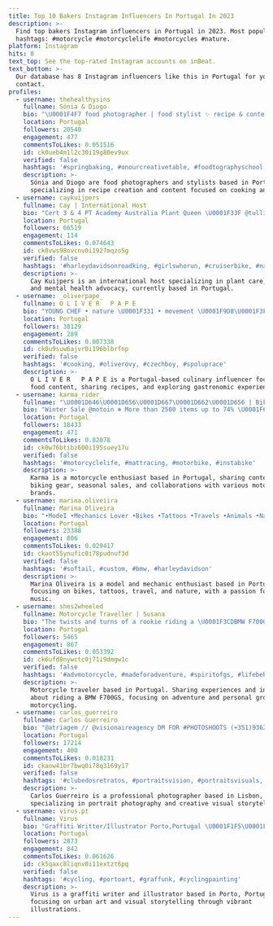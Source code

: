 ```yaml
---
title: Top 10 Bakers Instagram Influencers In Portugal In 2023
description: >-
  Find top bakers Instagram influencers in Portugal in 2023. Most popular
  hashtags: #motorcycle #motorcyclelife #motorcycles #nature.
platform: Instagram
hits: 8
text_top: See the top-rated Instagram accounts on inBeat.
text_bottom: >-
  Our database has 8 Instagram influencers like this in Portugal for you to
  contact.
profiles:
  - username: thehealthysins
    fullname: Sónia & Diogo
    bio: "\U0001F4F7 food photographer | food stylist ✨ recipe & content creation ⋅ cook & bake lovers For collaboration: info@sonia-pereira.com"
    location: Portugal
    followers: 20540
    engagement: 477
    commentsToLikes: 0.051516
    id: ck0ueb4m1l2c30i19g80ev9ux
    verified: false
    hashtags: '#springbaking, #onourcreativetable, #foodtographyschool, #raw'
    description: >-
      Sónia and Diogo are food photographers and stylists based in Portugal,
      specializing in recipe creation and content focused on cooking and baking.
  - username: caykuijpers
    fullname: Cay | International Host
    bio: "Cert 3 & 4 PT Academy Australia Plant Queen \U0001F33F @tulliaindoorplants Fitness and Healthy Mind Advocate \U0001F476 @iammagnusorion"
    location: Portugal
    followers: 66519
    engagement: 114
    commentsToLikes: 0.074643
    id: ck0vws98ovcnv0i1927mqzo5g
    verified: false
    hashtags: '#harleydavidsonroadking, #girlswhorun, #cruiserbike, #nature'
    description: >-
      Cay Kuijpers is an international host specializing in plant care, fitness,
      and mental health advocacy, currently based in Portugal.
  - username: _oliverpape_
    fullname: O L I V E R   P A P E
    bio: "YOUNG CHEF • nature \U0001F331 • movement \U0001F9D8\U0001F3FB‍♂️ • create delicious food\U0001F52Acontact me\U0001F4E9 #jidlojezivot #prostejsem #breathemotherfucker"
    location: Portugal
    followers: 38129
    engagement: 289
    commentsToLikes: 0.007338
    id: ck0u9suw6ajvr0i196blbrfnp
    verified: false
    hashtags: '#cooking, #oliverovy, #czechboy, #spoluprace'
    description: >-
      O L I V E R   P A P E is a Portugal-based culinary influencer focusing on
      food content, sharing recipes, and exploring gastronomic experiences.
  - username: karma_rider_
    fullname: "\U0001D646\U0001D656\U0001D667\U0001D662\U0001D656 | Biker Girl \U0001F48B"
    bio: "Winter Sale @motoin ❄️ More than 2500 items up to 74% \U0001F6D2 ⬇️ Sponsors: @impormotor @mattracingmoto @nolangroup @tcxboots @cardosystems @motoin @xlmoto"
    location: Portugal
    followers: 18433
    engagement: 471
    commentsToLikes: 0.02078
    id: ck0w76btibz600i195suey17u
    verified: false
    hashtags: '#motorcyclelife, #mattracing, #motorbike, #instabike'
    description: >-
      Karma is a motorcycle enthusiast based in Portugal, sharing content on
      biking gear, seasonal sales, and collaborations with various motorcycle
      brands.
  - username: marina.oliveiira
    fullname: Marina Oliveira
    bio: "•ModeI •Mechanics Lover •Bikes •Tattoos •Travels •Animals •Nature •Rock n' Roll \U0001F918\U0001F3FB @backbone.babes @romainvollet Ambassador \U0001F4CDBased in \U0001F1F5\U0001F1F9 \U0001F1EC\U0001F1E7"
    location: Portugal
    followers: 23388
    engagement: 806
    commentsToLikes: 0.029417
    id: ckaot55ynufic0i78pudnuf3d
    verified: false
    hashtags: '#softail, #custom, #bmw, #harleydavidson'
    description: >-
      Marina Oliveira is a model and mechanic enthusiast based in Portugal,
      focusing on bikes, tattoos, travel, and nature, with a passion for rock
      music.
  - username: shes2wheeled
    fullname: Motorcycle Traveller | Susana
    bio: "The twists and turns of a rookie riding a \U0001F3CDBMW F700GS \U0001F1F5\U0001F1F9"
    location: Portugal
    followers: 5465
    engagement: 867
    commentsToLikes: 0.053392
    id: ck6ufd8nywctc0j71i9dmgw1c
    verified: false
    hashtags: '#advmotorcycle, #madeforadventure, #spiritofgs, #lifebehindbars'
    description: >-
      Motorcycle traveler based in Portugal. Sharing experiences and insights
      about riding a BMW F700GS, focusing on adventure and personal growth in
      motorcycling.
  - username: carlos_guerreiro
    fullname: Carlos Guerreiro
    bio: "@atriagem // @visionaireagency DM FOR #PHOTOSHOOTS (+351)936297777 \U0001F4CDLisbon, PT \U0001F1F5\U0001F1F9"
    location: Portugal
    followers: 17214
    engagement: 400
    commentsToLikes: 0.018231
    id: ckaow41br7bwq0i78q3169y17
    verified: false
    hashtags: '#clubedosretratos, #portraitsvision, #portraitsvisuals, #worldofportraits'
    description: >-
      Carlos Guerreiro is a professional photographer based in Lisbon, Portugal,
      specializing in portrait photography and creative visual storytelling.
  - username: virus.pt
    fullname: Virus
    bio: "Graffiti Writter/Illustrator Porto,Portugal \U0001F1F5\U0001F1F9 welovirus@gmail.com"
    location: Portugal
    followers: 2873
    engagement: 842
    commentsToLikes: 0.061626
    id: ck5qaxc8liqnv0i11extzt6pq
    verified: false
    hashtags: '#cycling, #portoart, #graffunk, #cyclingpainting'
    description: >-
      Virus is a graffiti writer and illustrator based in Porto, Portugal,
      focusing on urban art and visual storytelling through vibrant
      illustrations.
---
```


